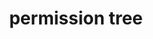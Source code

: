 ---
layout: default
title: permission tree
parent: App manifest file
grand_parent: App basics
nav_order: 18
---